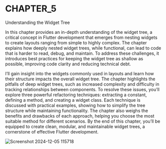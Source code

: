 # CHAPTER_5
Understanding the Widget Tree

In this chapter provides an in-depth understanding of the widget tree, a critical concept in Flutter development that emerges from nesting widgets to create layouts ranging from simple to highly complex. The chapter explains how deeply nested widget trees, while functional, can lead to code that is harder to read, debug, and maintain. To address these challenges, it introduces best practices for keeping the widget tree as shallow as possible, improving code clarity and reducing technical debt.

I’ll gain insight into the widgets commonly used in layouts and learn how their structure impacts the overall widget tree. The chapter highlights the pitfalls of deep widget trees, such as increased complexity and difficulty in tracking relationships between components. To resolve these issues, you’ll explore three powerful refactoring techniques: extracting a constant, defining a method, and creating a widget class. Each technique is discussed with practical examples, showing how to simplify the tree structure while maintaining functionality. The chapter also weighs the benefits and drawbacks of each approach, helping you choose the most suitable method for different scenarios. By the end of this chapter, you’ll be equipped to create clean, modular, and maintainable widget trees, a cornerstone of effective Flutter development.

![Screenshot 2024-12-05 115718](https://github.com/user-attachments/assets/168f84c3-e309-41ef-9f19-2721aaae8f2d)
